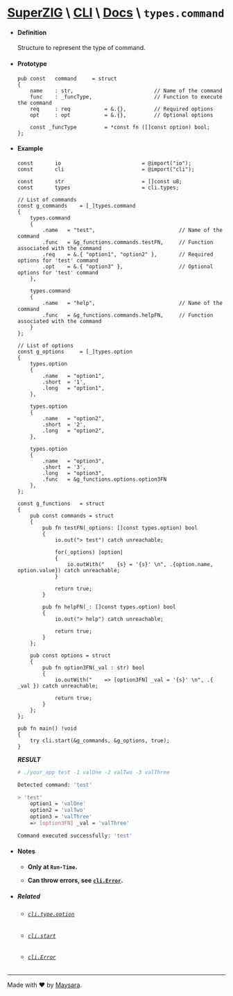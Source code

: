 # **[SuperZIG](https://github.com/Super-ZIG)** \ **[CLI](../../README.md)** \ **[Docs](../readme.md)** \ **`types.command`**

- #### **Definition**

    Structure to represent the type of command.

- #### **Prototype**

    ```zig
    pub const   command     = struct 
    {
        name    : str,                          // Name of the command
        func    : _funcType,                    // Function to execute the command
        req     : req           = &.{},         // Required options
        opt     : opt           = &.{},         // Optional options
        
        const _funcType         = *const fn ([]const option) bool;
    };
    ```

- #### **Example**

    ```zig
    const       io                          = @import("io");
    const       cli                         = @import("cli");

    const       str                         = []const u8;
    const       types                       = cli.types;
    
    // List of commands
    const g_commands    = [_]types.command
    {
        types.command
        {
            .name   = "test",                           // Name of the command
            .func   = &g_functions.commands.testFN,     // Function associated with the command
            .req    = &.{ "option1", "option2" },       // Required options for 'test' command
            .opt    = &.{ "option3" },                  // Optional options for 'test' command
        },

        types.command
        {
            .name   = "help",                           // Name of the command
            .func   = &g_functions.commands.helpFN,     // Function associated with the command
        }
    };

    // List of options
    const g_options     = [_]types.option
    {
        types.option
        {
            .name   = "option1",
            .short  = '1',
            .long   = "option1",
        },

        types.option
        {
            .name   = "option2",
            .short  = '2',
            .long   = "option2",
        },

        types.option
        {
            .name   = "option3",
            .short  = '3',
            .long   = "option3",
            .func   = &g_functions.options.option3FN
        },
    };

    const g_functions   = struct
    {
        pub const commands = struct
        {
            pub fn testFN(_options: []const types.option) bool
            {
                io.out("> test") catch unreachable;

                for(_options) |option|
                {
                    io.outWith("    {s} = '{s}' \n", .{option.name, option.value}) catch unreachable;
                }

                return true;
            }

            pub fn helpFN(_: []const types.option) bool
            {
                io.out("> help") catch unreachable;

                return true;
            }
        };

        pub const options = struct
        {
            pub fn option3FN(_val : str) bool
            {
                io.outWith("    => [option3FN] _val = '{s}' \n", .{ _val }) catch unreachable;

                return true;
            }
        };
    };
    ```

    ```zig
    pub fn main() !void
    {
        try cli.start(&g_commands, &g_options, true);
    }
    ```

    _**RESULT**_

    ```bash
    # ./your_app test -1 valOne -2 valTwo -3 valThree

    Detected command: 'test'

    > 'test'
        option1 = 'valOne' 
        option2 = 'valTwo' 
        option3 = 'valThree' 
        => [option3FN] _val = 'valThree' 

    Command executed successfully: 'test'
    ```
    
- #### **Notes**

    - **Only at `Run-Time`.**

    - **Can throw errors, see [`cli.Error`](../enums/Error.md).**

- ##### Related

  - ###### [`cli.type.option`](./option.md)

  - ###### [`cli.start`](../func/start.md)

  - ###### [`cli.Error`](../enums/Error.md)

---

Made with ❤️ by [Maysara](http://github.com/maysara-elshewehy).